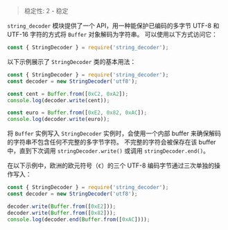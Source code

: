 
<!--introduced_in=v0.10.0-->

> 稳定性: 2 - 稳定

`string_decoder` 模块提供了一个 API，用一种能保护已编码的多字节 UTF-8 和 UTF-16 字符的方式将 `Buffer` 对象解码为字符串。
可以使用以下方式访问它：

```js
const { StringDecoder } = require('string_decoder');
```

以下示例展示了 `StringDecoder` 类的基本用法：

```js
const { StringDecoder } = require('string_decoder');
const decoder = new StringDecoder('utf8');

const cent = Buffer.from([0xC2, 0xA2]);
console.log(decoder.write(cent));

const euro = Buffer.from([0xE2, 0x82, 0xAC]);
console.log(decoder.write(euro));
```

将 `Buffer` 实例写入 `StringDecoder` 实例时，会使用一个内部 buffer 来确保解码的字符串不包含任何不完整的多字节字符。
不完整的字符会被保存在该 buffer 中，直到下次调用 `stringDecoder.write()` 或调用 `stringDecoder.end()`。

在以下示例中，欧洲的欧元符号（`€`）的三个 UTF-8 编码字节通过三次单独的操作写入：

```js
const { StringDecoder } = require('string_decoder');
const decoder = new StringDecoder('utf8');

decoder.write(Buffer.from([0xE2]));
decoder.write(Buffer.from([0x82]));
console.log(decoder.end(Buffer.from([0xAC])));
```

